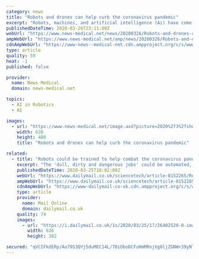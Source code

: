 ```yaml
---
category: news
title: "Robots and drones can help curb the coronavirus pandemic"
excerpt: "Robots, machines, and artificial intelligence (Ai) have come a long way, and through the years, there have been many breakthroughs, helping people and saving lives. A specialized field where robots can significantly help is healthcare, which is grappling with the sudden influx of patients infected with the novel coronavirus. In Italy ..."
publishedDateTime: 2020-03-26T23:11:00Z
webUrl: "https://www.news-medical.net/news/20200326/Robots-and-drones-can-help-curb-the-coronavirus-pandemic.aspx"
ampWebUrl: "https://www.news-medical.net/amp/news/20200326/Robots-and-drones-can-help-curb-the-coronavirus-pandemic.aspx"
cdnAmpWebUrl: "https://www-news--medical-net.cdn.ampproject.org/c/s/www.news-medical.net/amp/news/20200326/Robots-and-drones-can-help-curb-the-coronavirus-pandemic.aspx"
type: article
quality: 59
heat: -1
published: false

provider:
  name: News Medical
  domain: news-medical.net

topics:
  - AI in Robotics
  - AI

images:
  - url: "https://www.news-medical.net/image.axd?picture=2020%2f3%2fshutterstock_529775920_(1)_2a335f0845274942855c7b9c4196875c-620x480.jpg"
    width: 620
    height: 480
    title: "Robots and drones can help curb the coronavirus pandemic"

related:
  - title: "Robots could be trained to help combat the coronavirus pandemic"
    excerpt: "The 'dull, dirty and dangerous jobs' could be automated, but we would need to add many new functionalities to machines first, US roboticists argued in a journal editorial."
    publishedDateTime: 2020-03-25T18:02:00Z
    webUrl: "https://www.dailymail.co.uk/sciencetech/article-8152265/Robots-trained-help-combat-coronavirus-pandemic.html"
    ampWebUrl: "https://www.dailymail.co.uk/sciencetech/article-8152265/amp/Robots-trained-help-combat-coronavirus-pandemic.html"
    cdnAmpWebUrl: "https://www-dailymail-co-uk.cdn.ampproject.org/c/s/www.dailymail.co.uk/sciencetech/article-8152265/amp/Robots-trained-help-combat-coronavirus-pandemic.html"
    type: article
    provider:
      name: Mail Online
      domain: dailymail.co.uk
    quality: 74
    images:
      - url: "https://i.dailymail.co.uk/1s/2020/03/25/17/26402520-0-image-a-5_1585156284085.jpg"
        width: 636
        height: 382

secured: "qVCIFkdERp/Ao79S3QYj5duMEC14L/70iOboDCFuHmMRnjVg0ljZGNW+39yNTlx0IWUgl2yljf7qq5IbePIH7KSDv2OKBztVjrRG3LLZCMUiZV3QeGZULGXa0Ku4JS7pa2xSJFTCSqFO9aPByTGlkHrnEmGvI4V42AjzSQN5MSiiRQpSE3rZMAvjhOj7/q4ZlkJvgCL8nbIV+o9/KioowZkXmE8Dxkr0xyZtitDml0UKAtxJDPsqJ3T2qBYv9A4xMl4TCxjQJ/Ox2uKf32FrVAdJqRnnXy9V9ojwWUJAXgw5srxzgjGdRkyjRu7+sMY/;kTgLKcIVcz+PC4qTIhYREg=="
---
```



